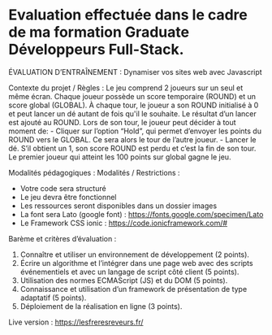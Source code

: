 # Evaluation effectuée dans le cadre de ma formation Graduate Développeurs Full-Stack.
ÉVALUATION D’ENTRAÎNEMENT : 
Dynamiser vos sites web avec Javascript

Contexte du projet / Règles :
Le jeu comprend 2 joueurs sur un seul et même écran.
Chaque joueur possède un score temporaire (ROUND) et un score global (GLOBAL). À chaque tour, le joueur a son ROUND initialisé à 0 et peut lancer un dé autant de fois qu'il le souhaite. Le résultat d’un lancer est ajouté au ROUND.
Lors de son tour, le joueur peut décider à tout moment de: - Cliquer sur l’option “Hold”, qui permet d’envoyer les points du ROUND vers le GLOBAL. Ce sera alors le tour de l’autre joueur. - Lancer le dé. S’il obtient un 1, son score ROUND est perdu et c’est la fin de son tour.
Le premier joueur qui atteint les 100 points sur global gagne le jeu.

Modalités pédagogiques :
Modalités / Restrictions :
- Votre code sera structuré
- Le jeu devra être fonctionnel
- Les ressources seront disponibles dans un dossier images
- La font sera Lato (google font) : https://fonts.google.com/specimen/Lato
- Le Framework CSS ionic : https://code.ionicframework.com/#

Barème et critères d’évaluation :
1. Connaître et utiliser un environnement de développement (2 points).
2. Écrire un algorithme et l’intégrer dans une page web avec des scripts événementiels et avec un langage de script côté client (5 points).
3. Utilisation des normes ECMAScript (JS) et du DOM (5 points).
4. Connaissance et utilisation d’un framework de présentation de type adaptatif (5 points).
5. Déploiement de la réalisation en ligne (3 points).

Live version : https://lesfreresreveurs.fr/